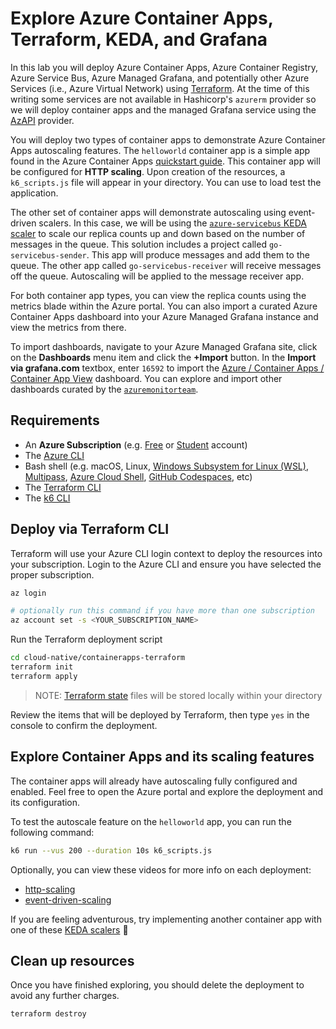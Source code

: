 # Explore Azure Container Apps, Terraform, KEDA, and Grafana

In this lab you will deploy Azure Container Apps, Azure Container Registry, Azure Service Bus, Azure Managed Grafana, and potentially other Azure Services (i.e., Azure Virtual Network) using [Terraform](https://registry.terraform.io/providers/hashicorp/azurerm/latest). At the time of this writing some services are not available in Hashicorp's `azurerm` provider so we will deploy container apps and the managed Grafana service using the [AzAPI](https://docs.microsoft.com/azure/developer/terraform/overview-azapi-provider) provider.

You will deploy two types of container apps to demonstrate Azure Container Apps autoscaling features. The `helloworld` container app is a simple app found in the Azure Container Apps [quickstart guide](https://docs.microsoft.com/azure/container-apps/get-started?tabs=bash). This container app will be configured for **HTTP scaling**. Upon creation of the resources, a `k6_scripts.js` file will appear in your directory. You can use to load test the application.

The other set of container apps will demonstrate autoscaling using event-driven scalers. In this case, we will be using the [`azure-servicebus` KEDA scaler](https://keda.sh/docs/scalers/azure-service-bus/) to scale our replica counts up and down based on the number of messages in the queue. This solution includes a project called `go-servicebus-sender`. This app will produce messages and add them to the queue. The other app called `go-servicebus-receiver` will receive messages off the queue. Autoscaling will be applied to the message receiver app.

For both container app types, you can view the replica counts using the metrics blade within the Azure portal. You can also import a curated Azure Container Apps dashboard into your Azure Managed Grafana instance and view the metrics from there.

To import dashboards, navigate to your Azure Managed Grafana site, click on the **Dashboards** menu item and click the **+Import** button. In the **Import via grafana.com** textbox, enter `16592` to import the [Azure / Container Apps / Container App View](https://grafana.com/grafana/dashboards/16592-azure-container-apps-container-app-view/) dashboard. You can explore and import other dashboards curated by the [`azuremonitorteam`](https://grafana.com/orgs/azuremonitorteam). 

## Requirements

- An **Azure Subscription** (e.g. [Free](https://aka.ms/azure-free-account) or [Student](https://aka.ms/azure-student-account) account)
- The [Azure CLI](https://docs.microsoft.com/cli/azure/install-azure-cli)
- Bash shell (e.g. macOS, Linux, [Windows Subsystem for Linux (WSL)](https://docs.microsoft.com/windows/wsl/about), [Multipass](https://multipass.run/), [Azure Cloud Shell](https://docs.microsoft.com/azure/cloud-shell/quickstart), [GitHub Codespaces](https://github.com/features/codespaces), etc)
- The [Terraform CLI](https://www.terraform.io/downloads)
- The [k6 CLI](https://k6.io/docs/getting-started/installation/)

## Deploy via Terraform CLI

Terraform will use your Azure CLI login context to deploy the resources into your subscription. Login to the Azure CLI and ensure you have selected the proper subscription.

```bash
az login

# optionally run this command if you have more than one subscription
az account set -s <YOUR_SUBSCRIPTION_NAME>
```

Run the Terraform deployment script

```bash
cd cloud-native/containerapps-terraform
terraform init
terraform apply
```

> NOTE: [Terraform state](https://www.terraform.io/language/state) files will be stored locally within your directory

Review the items that will be deployed by Terraform, then type `yes` in the console to confirm the deployment.

## Explore Container Apps and its scaling features

The container apps will already have autoscaling fully configured and enabled. Feel free to open the Azure portal and explore the deployment and its configuration.

To test the autoscale feature on the `helloworld` app, you can run the following command:

```bash
k6 run --vus 200 --duration 10s k6_scripts.js
```

Optionally, you can view these videos for more info on each deployment:

- [http-scaling](https://vimeo.com/manage/videos/746678347)
- [event-driven-scaling](https://vimeo.com/manage/videos/746678266)

If you are feeling adventurous, try implementing another container app with one of these [KEDA scalers](https://keda.sh/docs/scalers/) 🚀

## Clean up resources

Once you have finished exploring, you should delete the deployment to avoid any further charges.

```bash
terraform destroy
```
